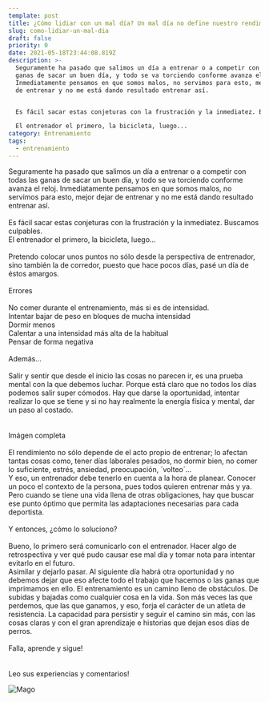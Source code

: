 ```yaml
---
template: post
title: ¿Cómo lidiar con un mal día? Un mal día no define nuestro rendimiento.
slug: como-lidiar-un-mal-dia
draft: false
priority: 0
date: 2021-05-18T23:44:08.819Z
description: >-
  Seguramente ha pasado que salimos un día a entrenar o a competir con todas las
  ganas de sacar un buen día, y todo se va torciendo conforme avanza el reloj.
  Inmediatamente pensamos en que somos malos, no servimos para esto, mejor dejar
  de entrenar y no me está dando resultado entrenar así.


  Es fácil sacar estas conjeturas con la frustración y la inmediatez. Buscamos culpables.

  El entrenador el primero, la bicicleta, luego...
category: Entrenamiento
tags:
  - entrenamiento
---
```

Seguramente ha pasado que salimos un día a entrenar o a competir con todas las ganas de sacar un buen día, y todo se va torciendo conforme avanza el reloj. Inmediatamente pensamos en que somos malos, no servimos para esto, mejor dejar de entrenar y no me está dando resultado entrenar así.\
\
Es fácil sacar estas conjeturas con la frustración y la inmediatez. Buscamos culpables.\
El entrenador el primero, la bicicleta, luego...\
\
Pretendo colocar unos puntos no sólo desde la perspectiva de entrenador, sino también la de corredor, puesto que hace pocos días, pasé un día de éstos amargos.\
\
Errores\
\
No comer durante el entrenamiento, más si es de intensidad.\
Intentar bajar de peso en bloques de mucha intensidad\
Dormir menos\
Calentar a una intensidad más alta de la habitual\
Pensar de forma negativa\
\
Además...\
\
Salir y sentir que desde el inicio las cosas no parecen ir, es una prueba mental con la que debemos luchar. Porque está claro que no todos los días podemos salir super cómodos. Hay que darse la oportunidad, intentar realizar lo que se tiene y si no hay realmente la energía física y mental, dar un paso al costado.\
\
\
Imágen completa\
\
El rendimiento no sólo depende de el acto propio de entrenar; lo afectan tantas cosas como, tener días laborales pesados, no dormir bien, no comer lo suficiente, estrés, ansiedad, preocupación, ´volteo´...\
Y eso, un entrenador debe tenerlo en cuenta a la hora de planear. Conocer un poco el contexto de la persona, pues todos quieren entrenar más y ya. Pero cuando se tiene una vida llena de otras obligaciones, hay que buscar ese punto óptimo que permita las adaptaciones necesarias para cada deportista.\
\
Y entonces, ¿cómo lo soluciono?\
\
Bueno, lo primero será comunicarlo con el entrenador. Hacer algo de retrospectiva y ver qué pudo causar ese mal día y tomar nota para intentar evitarlo en el futuro.\
Asimilar y dejarlo pasar. Al siguiente día habrá otra oportunidad y no debemos dejar que eso afecte todo el trabajo que hacemos o las ganas que imprimamos en ello. El entrenamiento es un camino lleno de obstáculos. De subidas y bajadas como cualquier cosa en la vida. Son más veces las que perdemos, que las que ganamos, y eso, forja el carácter de un atleta de resistencia. La capacidad para persistir y seguir el camino sin más, con las cosas claras y con el gran aprendizaje e historias que dejan esos días de perros.\
\
Falla, aprende y sigue!\
\
\
Leo sus experiencias y comentarios!



![Mago](/media/yijjl_kdxytdalv64gsl3ytb17ib90f9o_4byds7cfa-1639x2048.jpg "lidiando un mal día")